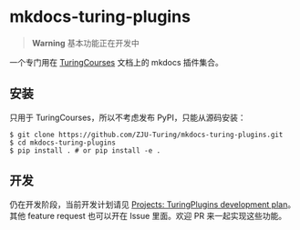 # mkdocs-turing-plugins

> **Warning** 基本功能正在开发中

一个专门用在 [TuringCourses](https://github.com/ZJU-Turing/TuringCourses) 文档上的 mkdocs 插件集合。

## 安装
只用于 TuringCourses，所以不考虑发布 PyPI，只能从源码安装：

```shell
$ git clone https://github.com/ZJU-Turing/mkdocs-turing-plugins.git
$ cd mkdocs-turing-plugins
$ pip install . # or pip install -e .
```

## 开发
仍在开发阶段，当前开发计划请见 [Projects: TuringPlugins development plan](https://github.com/orgs/ZJU-Turing/projects/1)。其他 feature request 也可以开在 Issue 里面。欢迎 PR 来一起实现这些功能。
